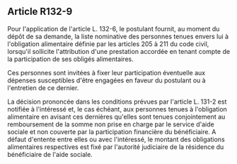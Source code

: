 ## Article R132-9

Pour l'application de l'article L. 132-6, le postulant fournit, au moment du dépôt de sa demande, la liste
nominative des personnes tenues envers lui à l'obligation alimentaire définie par les articles 205 à 211 du
code civil, lorsqu'il sollicite l'attribution d'une prestation accordée en tenant compte de la participation de ses
obligés alimentaires.

Ces personnes sont invitées à fixer leur participation éventuelle aux dépenses susceptibles d'être engagées en
faveur du postulant ou à l'entretien de ce dernier.

La décision prononcée dans les conditions prévues par l'article L. 131-2 est notifiée à l'intéressé et, le
cas échéant, aux personnes tenues à l'obligation alimentaire en avisant ces dernières qu'elles sont tenues
conjointement au remboursement de la somme non prise en charge par le service d'aide sociale et non
couverte par la participation financière du bénéficiaire. A défaut d'entente entre elles ou avec l'intéressé,
le montant des obligations alimentaires respectives est fixé par l'autorité judiciaire de la résidence du
bénéficiaire de l'aide sociale.

